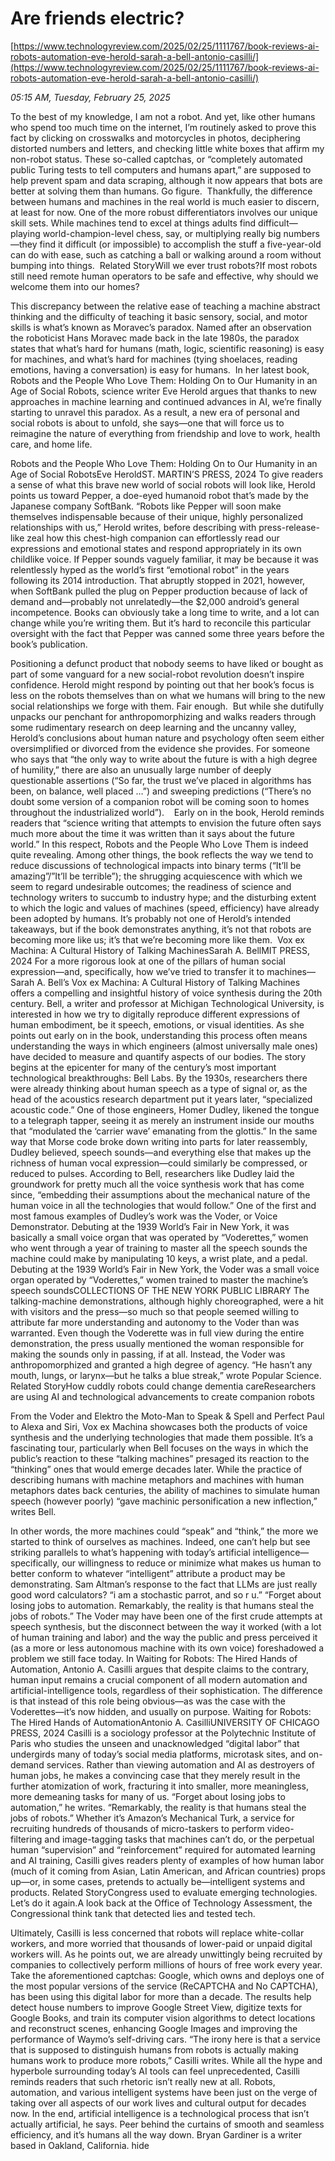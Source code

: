 # Are friends electric?

[https://www.technologyreview.com/2025/02/25/1111767/book-reviews-ai-robots-automation-eve-herold-sarah-a-bell-antonio-casilli/](https://www.technologyreview.com/2025/02/25/1111767/book-reviews-ai-robots-automation-eve-herold-sarah-a-bell-antonio-casilli/)

*05:15 AM, Tuesday, February 25, 2025*

To the best of my knowledge, I am not a robot. And yet, like other humans who spend too much time on the internet, I’m routinely asked to prove this fact by clicking on crosswalks and motorcycles in photos, deciphering distorted numbers and letters, and checking little white boxes that affirm my non-robot status. These so-called captchas, or “completely automated public Turing tests to tell computers and humans apart,” are supposed to help prevent spam and data scraping, although it now appears that bots are better at solving them than humans. Go figure.  Thankfully, the difference between humans and machines in the real world is much easier to discern, at least for now. One of the more robust differentiators involves our unique skill sets. While machines tend to excel at things adults find difficult—playing world-champion-level chess, say, or multiplying really big numbers—they find it difficult (or impossible) to accomplish the stuff a five-year-old can do with ease, such as catching a ball or walking around a room without bumping into things.  Related StoryWill we ever trust robots?If most robots still need remote human operators to be safe and effective, why should we welcome them into our homes?

This discrepancy between the relative ease of teaching a machine abstract thinking and the difficulty of teaching it basic sensory, social, and motor skills is what’s known as Moravec’s paradox. Named after an observation the roboticist Hans Moravec made back in the late 1980s, the paradox states that what’s hard for humans (math, logic, scientific reasoning) is easy for machines, and what’s hard for machines (tying shoelaces, reading emotions, having a conversation) is easy for humans.  In her latest book, Robots and the People Who Love Them: Holding On to Our Humanity in an Age of Social Robots, science writer Eve Herold argues that thanks to new approaches in machine learning and continued advances in AI, we’re finally starting to unravel this paradox. As a result, a new era of personal and social robots is about to unfold, she says—one that will force us to reimagine the nature of everything from friendship and love to work, health care, and home life.

Robots and the People Who Love Them: Holding On to Our Humanity in an Age of Social RobotsEve HeroldST. MARTIN’S PRESS, 2024   To give readers a sense of what this brave new world of social robots will look like, Herold points us toward Pepper, a doe-eyed humanoid robot that’s made by the Japanese company SoftBank. “Robots like Pepper will soon make themselves indispensable because of their unique, highly personalized relationships with us,” Herold writes, before describing with press-release-like zeal how this chest-high companion can effortlessly read our expressions and emotional states and respond appropriately in its own childlike voice.  If Pepper sounds vaguely familiar, it may be because it was relentlessly hyped as the world’s first “emotional robot” in the years following its 2014 introduction. That abruptly stopped in 2021, however, when SoftBank pulled the plug on Pepper production because of lack of demand and—probably not unrelatedly—the $2,000 android’s general incompetence. Books can obviously take a long time to write, and a lot can change while you’re writing them. But it’s hard to reconcile this particular oversight with the fact that Pepper was canned some three years before the book’s publication.

Positioning a defunct product that nobody seems to have liked or bought as part of some vanguard for a new social-­robot revolution doesn’t inspire confidence. Herold might respond by pointing out that her book’s focus is less on the robots themselves than on what we humans will bring to the new social relationships we forge with them. Fair enough.  But while she dutifully unpacks our penchant for anthropomorphizing and walks readers through some rudimentary research on deep learning and the uncanny valley, Herold’s conclusions about human nature and psychology often seem either oversimplified or divorced from the evidence she provides. For someone who says that “the only way to write about the future is with a high degree of humility,” there are also an unusually large number of deeply questionable assertions (“So far, the trust we’ve placed in algorithms has been, on balance, well placed …”) and sweeping predictions (“There’s no doubt some version of a companion robot will be coming soon to homes throughout the industrialized world”).    Early on in the book, Herold reminds readers that “science writing that attempts to envision the future often says much more about the time it was written than it says about the future world.” In this respect, Robots and the People Who Love Them is indeed quite revealing. Among other things, the book reflects the way we tend to reduce discussions of technological impacts into binary terms (“It’ll be amazing”/”It’ll be terrible”); the shrugging acquiescence with which we seem to regard undesirable outcomes; the readiness of science and technology writers to succumb to industry hype; and the disturbing extent to which the logic and values of machines (speed, efficiency) have already been adopted by humans. It’s probably not one of Herold’s intended takeaways, but if the book demonstrates anything, it’s not that robots are becoming more like us; it’s that we’re becoming more like them.   Vox ex Machina: A Cultural History of Talking MachinesSarah A. BellMIT PRESS, 2024   For a more rigorous look at one of the pillars of human social expression—and, specifically, how we’ve tried to transfer it to machines—Sarah A. Bell’s Vox ex Machina: A Cultural History of Talking Machines offers a compelling and insightful history of voice synthesis during the 20th century. Bell, a writer and professor at Michigan Technological University, is interested in how we try to digitally reproduce different expressions of human embodiment, be it speech, emotions, or visual identities. As she points out early on in the book, understanding this process often means understanding the ways in which engineers (almost universally male ones) have decided to measure and quantify aspects of our bodies.  The story begins at the epicenter for many of the century’s most important technological breakthroughs: Bell Labs. By the 1930s, researchers there were already thinking about human speech as a type of signal or, as the head of the acoustics research department put it years later, “specialized acoustic code.” One of those engineers, Homer Dudley, likened the tongue to a telegraph tapper, seeing it as merely an instrument inside our mouths that “modulated the ‘carrier wave’ emanating from the glottis.” In the same way that Morse code broke down writing into parts for later reassembly, Dudley believed, speech sounds—and everything else that makes up the richness of human vocal expression—could similarly be compressed, or reduced to pulses. According to Bell, researchers like Dudley laid the groundwork for pretty much all the voice synthesis work that has come since, “embedding their assumptions about the mechanical nature of the human voice in all the technologies that would follow.” One of the first and most famous examples of Dudley’s work was the Voder, or Voice Demonstrator. Debuting at the 1939 World’s Fair in New York, it was basically a small voice organ that was operated by “Voderettes,” women who went through a year of training to master all the speech sounds the machine could make by manipulating 10 keys, a wrist plate, and a pedal.   Debuting at the 1939 World’s Fair in New York, the Voder was a small voice organ operated by “Voderettes,” women trained to master the machine’s speech soundsCOLLECTIONS OF THE NEW YORK PUBLIC LIBRARY   The talking-machine demonstrations, although highly choreographed, were a hit with visitors and the press—so much so that people seemed willing to attribute far more understanding and autonomy to the Voder than was warranted. Even though the Voderette was in full view during the entire demonstration, the press usually mentioned the woman responsible for making the sounds only in passing, if at all. Instead, the Voder was anthropomorphized and granted a high degree of agency. “He hasn’t any mouth, lungs, or larynx—but he talks a blue streak,” wrote Popular Science.  Related StoryHow cuddly robots could change dementia careResearchers are using AI and technological advancements to create companion robots

From the Voder and Elektro the Moto-Man to Speak & Spell and Perfect Paul to Alexa and Siri, Vox ex Machina showcases both the products of voice synthesis and the underlying technologies that made them possible. It’s a fascinating tour, particularly when Bell focuses on the ways in which the public’s reaction to these “talking machines” presaged its reaction to the “thinking” ones that would emerge decades later. While the practice of describing humans with machine metaphors and machines with human metaphors dates back centuries, the ability of machines to simulate human speech (however poorly) “gave machinic personification a new inflection,” writes Bell.

In other words, the more machines could “speak” and “think,” the more we started to think of ourselves as machines. Indeed, one can’t help but see striking parallels to what’s happening with today’s artificial intelligence—specifically, our willingness to reduce or minimize what makes us human to better conform to whatever “intelligent” attribute a product may be demonstrating. Sam Altman’s response to the fact that LLMs are just really good word calculators? “i am a stochastic parrot, and so r u.”  “Forget about losing jobs to automation. Remarkably, the reality is that humans steal the jobs of robots.”  The Voder may have been one of the first crude attempts at speech synthesis, but the disconnect between the way it worked (with a lot of human training and labor) and the way the public and press perceived it (as a more or less autonomous machine with its own voice) foreshadowed a problem we still face today. In Waiting for Robots: The Hired Hands of Automation, Antonio A. Casilli argues that despite claims to the contrary, human input remains a crucial component of all modern automation and artificial-intelligence tools, regardless of their sophistication. The difference is that instead of this role being obvious—as was the case with the Voderettes—it’s now hidden, and usually on purpose.  Waiting for Robots: The Hired Hands of AutomationAntonio A. CasilliUNIVERSITY OF CHICAGO PRESS, 2024   Casilli is a sociology professor at the Polytechnic Institute of Paris who studies the unseen and unacknowledged “digital labor” that undergirds many of today’s social media platforms, microtask sites, and on-demand services. Rather than viewing automation and AI as destroyers of human jobs, he makes a convincing case that they merely result in the further atomization of work, fracturing it into smaller, more meaningless, more demeaning tasks for many of us. “Forget about losing jobs to automation,” he writes. “Remarkably, the reality is that humans steal the jobs of robots.” Whether it’s Amazon’s Mechanical Turk, a service for recruiting hundreds of thousands of micro-taskers to perform video-filtering and image-tagging tasks that machines can’t do, or the perpetual human “supervision” and “reinforcement” required for automated learning and AI training, Casilli gives readers plenty of examples of how human labor (much of it coming from Asian, Latin American, and African countries) props up—or, in some cases, pretends to actually be—intelligent systems and products. Related StoryCongress used to evaluate emerging technologies. Let’s do it again.A look back at the Office of Technology Assessment, the Congressional think tank that detected lies and tested tech.

Ultimately, Casilli is less concerned that robots will replace white-collar workers, and more worried that thousands of lower-paid or unpaid digital workers will. As he points out, we are already unwittingly being recruited by companies to collectively perform millions of hours of free work every year. Take the aforementioned captchas: Google, which owns and deploys one of the most popular versions of the service (ReCAPTCHA and No CAPTCHA), has been using this digital labor for more than a decade. The results help detect house numbers to improve Google Street View, digitize texts for Google Books, and train its computer vision algorithms to detect locations and reconstruct scenes, enhancing Google Images and improving the performance of Waymo’s self-driving cars. “The irony here is that a service that is supposed to distinguish humans from robots is actually making humans work to produce more robots,” Casilli writes. While all the hype and hyperbole surrounding today’s AI tools can feel unprecedented, Casilli reminds readers that such rhetoric isn’t really new at all. Robots, automation, and various intelligent systems have been just on the verge of taking over all aspects of our work lives and cultural output for decades now. In the end, artificial intelligence is a technological process that isn’t actually artificial, he says. Peer behind the curtains of smooth and seamless efficiency, and it’s humans all the way down. Bryan Gardiner is a writer based in Oakland, California. hide

